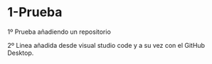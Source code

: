 # 1-Prueba
1º Prueba añadiendo un repositorio

2º Linea añadida desde visual studio code y a su vez con el GitHub Desktop.


